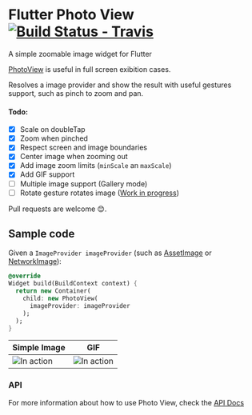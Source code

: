 # Flutter Photo View [![Build Status - Travis](https://travis-ci.org/renancaraujo/photo_view.svg?branch=master)](https://travis-ci.org/renancaraujo/photo_view)
A simple zoomable image widget for Flutter

[PhotoView](/lib/photo_view.dart) is useful in full screen exibition cases.

Resolves a image provider and show the result with useful gestures support, such as pinch to zoom and pan.

#### Todo:
- [x] Scale on doubleTap
- [x] Zoom when pinched
- [x] Respect screen and image boundaries
- [x] Center image when zooming out
- [x] Add image zoom limits (`minScale` an `maxScale`)
- [x] Add GIF support
- [ ] Multiple image support (Gallery mode)
- [ ] Rotate gesture rotates image ([Work in progress](https://github.com/renancaraujo/photo_view/pull/4))

Pull requests are welcome 😊.

## Sample code

Given a `ImageProvider imageProvider` (such as [AssetImage](https://docs.flutter.io/flutter/painting/AssetImage-class.html) or [NetworkImage](https://docs.flutter.io/flutter/painting/NetworkImage-class.html)):

```dart
@override
Widget build(BuildContext context) {
  return new Container(
    child: new PhotoView(
      imageProvider: imageProvider
    );
  );
}
```

| Simple Image  | GIF |
| ------------- | ------------- |
| ![In action](https://github.com/renancaraujo/photo_view/blob/master/screen.gif)  | ![In action](https://github.com/renancaraujo/photo_view/blob/master/screen_gif.gif)  |


### API

For more information about how to use Photo View, check the [API Docs](/API.md)



